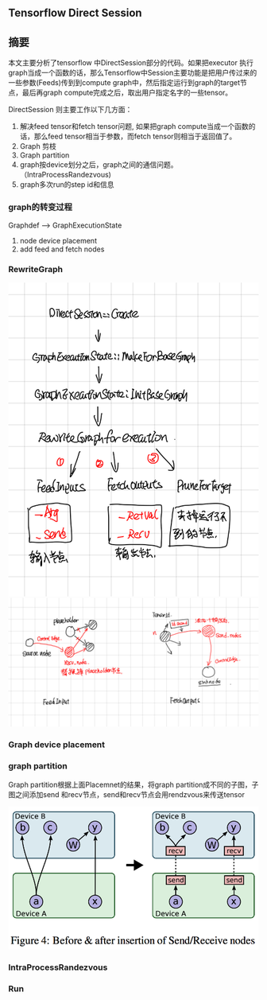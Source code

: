 Tensorflow Direct Session
-------------------------

## 摘要

本文主要分析了tensorflow 中DirectSession部分的代码。如果把executor 执行graph当成一个函数的话，那么Tensorflow中Session主要功能是把用户传过来的一些参数(Feeds)传到到compute graph中，然后指定运行到graph的target节点，最后再graph compute完成之后，取出用户指定名字的一些tensor。

DirectSession 则主要工作以下几方面：

1. 解决feed tensor和fetch tensor问题, 如果把graph compute当成一个函数的话，那么feed tensor相当于参数，而fetch tensor则相当于返回值了。
2. Graph 剪枝
4. Graph partition
5. graph按device划分之后，graph之间的通信问题。（IntraProcessRandezvous)
6. graph多次run的step id和信息

### graph的转变过程


Graphdef --> GraphExecutionState

1. node device placement
2. add feed and fetch nodes


### RewriteGraph

![rewrite graph](./images/rewrite_graph_call_stack.jpeg)
![feed input fetch output](./images/feed_input_fetch_output.jpeg)

### Graph device placement

### graph partition

Graph partition根据上面Placemnet的结果，将graph partition成不同的子图，子图之间添加send 和recv节点，send和recv节点会用rendzvous来传送tensor

![graph partition](./images/distributed_graph.png)

### IntraProcessRandezvous

### Run
